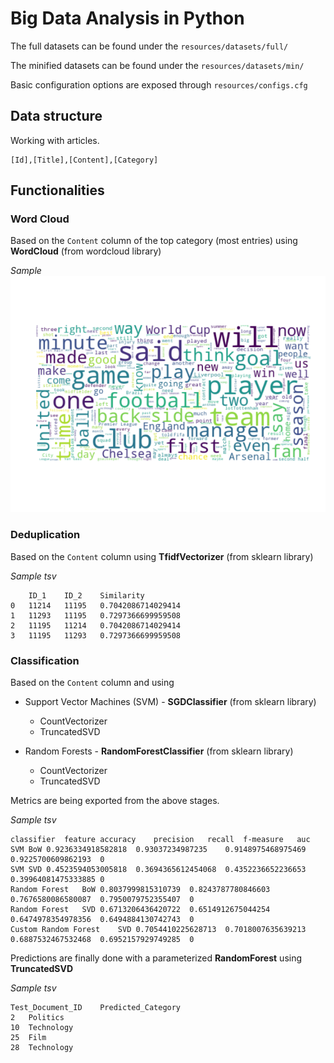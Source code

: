 # Big Data Analysis in Python
The full datasets can be found under the `resources/datasets/full/`

The minified datasets can be found under the `resources/datasets/min/`

Basic configuration options are exposed through `resources/configs.cfg`

## Data structure
Working with articles.
```
[Id],[Title],[Content],[Category]
```

## Functionalities

### Word Cloud
Based on the `Content` column of the top category (most entries) using **WordCloud** (from wordcloud library)

*Sample*
![sample-word-cloud](resources/datasets/min/word-cloud.png?raw=true "Word Cloud")

### Deduplication
Based on the `Content` column using **TfidfVectorizer** (from sklearn library)

*Sample tsv*
```
	ID_1	ID_2	Similarity
0	11214	11195	0.7042086714029414
1	11293	11195	0.7297366699959508
2	11195	11214	0.7042086714029414
3	11195	11293	0.7297366699959508
```

### Classification
Based on the `Content` column and using 

* Support Vector Machines (SVM) - **SGDClassifier** (from sklearn library)
  * CountVectorizer
  * TruncatedSVD

* Random Forests - **RandomForestClassifier** (from sklearn library)
  * CountVectorizer
  * TruncatedSVD
  
Metrics are being exported from the above stages.

*Sample tsv*
```
classifier	feature	accuracy	precision	recall	f-measure	auc
SVM	BoW	0.9236334918582818	0.93037234987235	0.9148975468975469	0.9225700609862193	0
SVM	SVD	0.4523594053005818	0.3694365612454068	0.4352236652236653	0.39964081475333885	0
Random Forest	BoW	0.8037999815310739	0.8243787780846603	0.7676580086580087	0.7950079752355407	0
Random Forest	SVD	0.6713206436420722	0.6514912675044254	0.6474978354978356	0.6494884130742743	0
Custom Random Forest	SVD	0.7054410225628713	0.7018007635639213	0.6887532467532468	0.6952157929749285	0
```

Predictions are finally done with a parameterized **RandomForest** using **TruncatedSVD**

*Sample tsv*
```
Test_Document_ID	Predicted_Category
2	Politics
10	Technology
25	Film
28	Technology
```